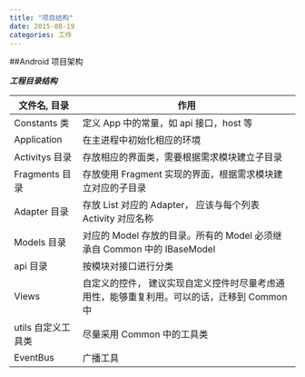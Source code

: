 ```yaml
---
title: "项目结构"
date: 2015-08-19
categories: 工作
---
```


##Android 项目架构

***工程目录结构***

| 文件名, 目录 | 作用 |
|--------------|------------------------------------------------------------------------------------|
| Constants 类 | 定义 App 中的常量，如 api 接口，host 等 |  
| Application | 在主进程中初始化相应的环境 |
| Activitys 目录 | 存放相应的界面类，需要根据需求模块建立子目录 | 
| Fragments 目录 | 存放使用 Fragment 实现的界面，根据需求模块建立对应的子目录 |
| Adapter 目录 | 存放 List 对应的 Adapter， 应该与每个列表 Activity 对应名称 |
| Models 目录 | 对应的 Model 存放的目录。所有的 Model 必须继承自 Common 中的 IBaseModel |
| api 目录 | 按模块对接口进行分类 | 
| Views | 自定义的控件， 建议实现自定义控件时尽量考虑通用性，能够重复利用。可以的话，迁移到 Common 中 |
| utils 自定义工具类 | 尽量采用 Common 中的工具类 | 
| EventBus | 广播工具 | 
